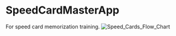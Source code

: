 # SpeedCardMasterApp
For speed card memorization training.
![Speed_Cards_Flow_Chart](https://user-images.githubusercontent.com/77104100/173533357-8fb1fc6e-813b-402e-b943-f9f26281cee2.png)
